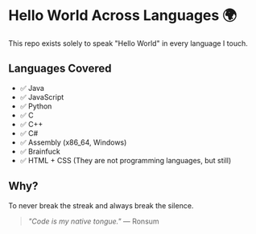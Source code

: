 # Hello World Across Languages 🌍

This repo exists solely to speak "Hello World" in every language I touch.

## Languages Covered

- ✅ Java
- ✅ JavaScript
- ✅ Python
- ✅ C
- ✅ C++
- ✅ C#
- ✅ Assembly (x86_64, Windows)
- ✅ Brainfuck
- ✅ HTML + CSS (They are not programming languages, but still)

## Why?

To never break the streak and always break the silence.

> *"Code is my native tongue."* — Ronsum

